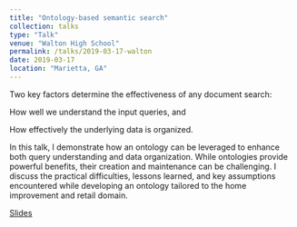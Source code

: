 ```yaml
---
title: "Ontology-based semantic search"
collection: talks
type: "Talk"
venue: "Walton High School"
permalink: /talks/2019-03-17-walton
date: 2019-03-17
location: "Marietta, GA"
---
```


Two key factors determine the effectiveness of any document search:

How well we understand the input queries, and

How effectively the underlying data is organized.

In this talk, I demonstrate how an ontology can be leveraged to enhance both query understanding and data organization. While ontologies provide powerful benefits, their creation and maintenance can be challenging. I discuss the practical difficulties, lessons learned, and key assumptions encountered while developing an ontology tailored to the home improvement and retail domain.

[Slides](/files/waltonhighschool.pptx)